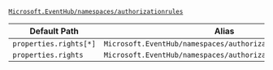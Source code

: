 [`Microsoft.EventHub/namespaces/authorizationrules`](https://docs.microsoft.com/en-us/azure/templates/microsoft.eventhub/namespaces/authorizationrules)

| Default Path | Alias |
|---|---|
| `properties.rights[*]` | `Microsoft.EventHub/namespaces/authorizationrules/rights[*]` |
| `properties.rights` | `Microsoft.EventHub/namespaces/authorizationrules/rights` |

